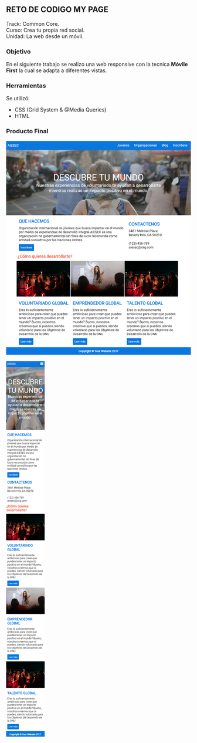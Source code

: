 ## RETO DE CODIGO MY PAGE

Track: Common Core.  
Curso: Crea tu propia red social.  
Unidad: La web desde un móvil.

### Objetivo
En el siguiente trabajo se realizo una web responsive con la tecnica **Móvile First** la cual se adapta a diferentes vistas.

### Herramientas

Se utilizó:  
- CSS (Grid System & @Media Queries)  
- HTML  

### Producto Final
![Desktop](assets/images/mobilefirst1.png)  

![Mobile](assets/images/mobilefirst.png)
